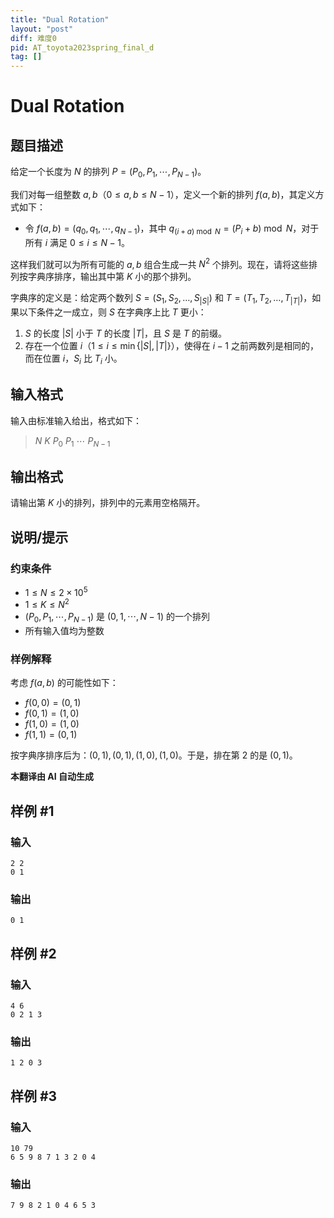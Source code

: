 ```yaml
---
title: "Dual Rotation"
layout: "post"
diff: 难度0
pid: AT_toyota2023spring_final_d
tag: []
---
```


# Dual Rotation

## 题目描述

给定一个长度为 $N$ 的排列 $P=(P_0, P_1, \cdots, P_{N-1})$。

我们对每一组整数 $a, b$（$0 \leq a, b \leq N-1$），定义一个新的排列 $f(a, b)$，其定义方式如下：

- 令 $f(a, b) = (q_0, q_1, \cdots, q_{N-1})$，其中 $q_{(i+a) \bmod N} = (P_i + b) \bmod N$，对于所有 $i$ 满足 $0 \leq i \leq N-1$。

这样我们就可以为所有可能的 $a, b$ 组合生成一共 $N^2$ 个排列。现在，请将这些排列按字典序排序，输出其中第 $K$ 小的那个排列。

字典序的定义是：给定两个数列 $S = (S_1, S_2, \ldots, S_{|S|})$ 和 $T = (T_1, T_2, \ldots, T_{|T|})$，如果以下条件之一成立，则 $S$ 在字典序上比 $T$ 更小：
1. $S$ 的长度 $|S|$ 小于 $T$ 的长度 $|T|$，且 $S$ 是 $T$ 的前缀。
2. 存在一个位置 $i$（$1 \leq i \leq \min\{|S|, |T|\}$），使得在 $i-1$ 之前两数列是相同的，而在位置 $i$，$S_i$ 比 $T_i$ 小。

## 输入格式

输入由标准输入给出，格式如下：

> $N$ $K$ $P_0$ $P_1$ $\cdots$ $P_{N-1}$

## 输出格式

请输出第 $K$ 小的排列，排列中的元素用空格隔开。

## 说明/提示

### 约束条件

- $1 \leq N \leq 2 \times 10^5$
- $1 \leq K \leq N^2$
- $(P_0, P_1, \cdots, P_{N-1})$ 是 $(0, 1, \cdots, N-1)$ 的一个排列
- 所有输入值均为整数

### 样例解释

考虑 $f(a, b)$ 的可能性如下：
- $f(0, 0) = (0, 1)$
- $f(0, 1) = (1, 0)$
- $f(1, 0) = (1, 0)$
- $f(1, 1) = (0, 1)$

按字典序排序后为：$(0, 1), (0, 1), (1, 0), (1, 0)$。于是，排在第 $2$ 的是 $(0, 1)$。

 **本翻译由 AI 自动生成**

## 样例 #1

### 输入

```
2 2
0 1
```

### 输出

```
0 1
```

## 样例 #2

### 输入

```
4 6
0 2 1 3
```

### 输出

```
1 2 0 3
```

## 样例 #3

### 输入

```
10 79
6 5 9 8 7 1 3 2 0 4
```

### 输出

```
7 9 8 2 1 0 4 6 5 3
```

